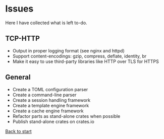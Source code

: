 # Issues

Here I have collected what is left to-do.

## TCP-HTTP

* Output in proper logging format (see nginx and httpd)
* Support content-encodings: gzip, compress, deflate, identity, br
* Make it easy to use third-party libraries like HTTP over TLS for HTTPS

## General

* Create a TOML configuration parser
* Create a command-line parser
* Create a session handling framework
* Create a template engine framework
* Create a cache engine framework
* Refactor parts as stand-alone crates when possible
* Publish stand-alone crates on crates.io


[Back to start](../../../)
